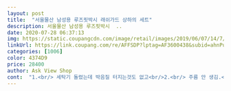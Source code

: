 ```yaml
---
layout: post 
title:  "서울물산 남성용 루즈핏박시 래쉬가드 상하의 세트" 
description: 서울물산 남성용 루즈핏박시  ..
date: 2020-07-28 06:37:13 
img: https://static.coupangcdn.com/image/retail/images/2019/06/07/14/7/e94974ae-649e-4474-a038-4f00fdb0b7cc.jpg 
linkUrl: https://link.coupang.com/re/AFFSDP?lptag=AF3600438&subid=ahnPublicAsk&pageKey=235727619&itemId=747967893&vendorItemId=4888497748&traceid=V0-113-833490e005a04938 
categories: [1006] 
color: 4374D9 
price: 28400 
author: Ask View Shop 
cont:  "1.<br/> 세탁기 돌렸는데 박음질 터지는것도 없고<br/>2.<br/> 주름 안 생김.<br/><br/>3.<br/> 인정하긴 싫지만 술배를 암튼 배도 가려줌<br/>4.<br/> 소매짧은 긴팔 아님 .<br/> 팔긴 나는 만족<br/>5.<br/> 가격 착함<br/>6.<br/> 옷 재질 부드러움<br/>7.<br/> 편한한 허리 부분 졸라 편함<br/>검정 물 많이빠진ㄷ다해서 오자마자<br/>급하게 휴가잡혀서 물 놀이할때 입을옷이 필요했는데요<br/>더이상 생략<br/>라이딩 탈때 입고 나갔음.<br/><br/>많이 파세요<br/>물에 불리고있네요<br/>사이트와 색깔 똑같음<br/>사진은 운동하고 와서 찍은거라 색감이 구린점 양해 부탁 드립니다<br/>상품평 쓰기 귀찮아 하는데<br/>솔직히 다음날 필요했고<br/>이건 써야함<br/>이번 여름 휴가에 쓰려고 구입했어요.<br/> 신랑이 배도 좀 나오고 근육도 별로없는 무튼 그다지 체형이 좋은편은 아닌데 희한하게 가릴곳은 가려주고 나올곳은 나와보여 있어보이는 몸을 완성해주는 신기한 래시가드네요.<br/> 진짜 소재만 바꿔서 일반옷처럼 사입고 싶다는 생각이 들 정도였어요.<br/> 본인도 마음에 들어하는 눈치예요.<br/> 소재도 아주 짱짱하고 두께감도 있어 체형보완도 되는거 같아요.<br/> 거기에 색상도 아주 다양해서 고르는 재미도 있다는.<br/> .<br/> .<br/> ㅋ 벌써 놀러갈 생각에 들떠있네요 ㅋ 남자분들.<br/> .<br/> .<br/>특히 몸관리 안한 일반인들에게.<br/> .<br/>,래시가드로 정말 추천합니다!<br/>저렴하게 잘산거같아서 굿굿!<br/>지금은 옷이 편해서 평상시에도 입고 다님.<br/><br/>진짜 좋아요 똥배잘가려줘요<br/>쿠팡배송이 늦은적 없었기에 빨리받으려고 주문했음<br/>후기에 어떤분이 이거왜안사냐고 좋다고해서 질렀ㄴㄷㄴ데<br/>" 
---
```

